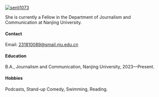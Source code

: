 

[![senli1073](https://img.shields.io/badge/senli1073-github-blue?logo=github)](https://github.com/senli1073)

She is currently a Fellow in the Department of Journalism and Communication at Nanjing University.

#### Contact

Email: 231810089@smail.nju.edu.cn

#### Education
B.A., Journalism and Communication, Nanjing University, 2023—Present.

#### Hobbies
Podcasts, Stand-up Comedy, Swimming, Reading.

